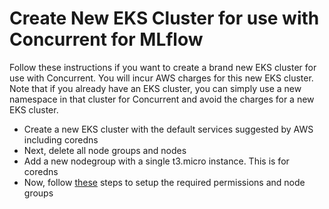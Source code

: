 # Create New EKS Cluster for use with Concurrent for MLflow

Follow these instructions if you want to create a brand new EKS cluster for use with Concurrent. You will incur AWS charges for this new EKS cluster. Note that if you already have an EKS cluster, you can simply use a new namespace in that cluster for Concurrent and avoid the charges for a new EKS cluster.


- Create a new EKS cluster with the default services suggested by AWS including coredns
- Next, delete all node groups and nodes
- Add a new nodegroup with a single t3.micro instance. This is for coredns
- Now, follow [these](/files/install-existing/ "Configure Existing Kubernetes Cluster") steps to setup the required permissions and node groups
